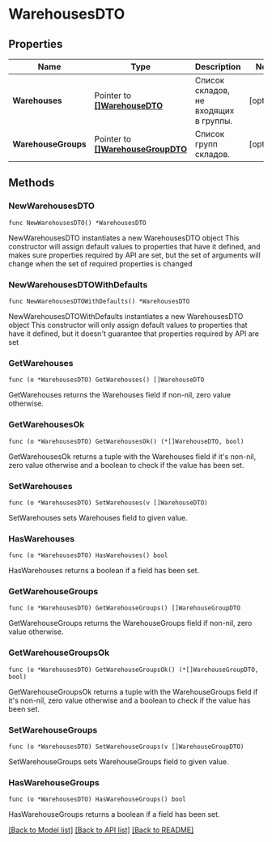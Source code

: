 # WarehousesDTO

## Properties

Name | Type | Description | Notes
------------ | ------------- | ------------- | -------------
**Warehouses** | Pointer to [**[]WarehouseDTO**](WarehouseDTO.md) | Список складов, не входящих в группы. | [optional] 
**WarehouseGroups** | Pointer to [**[]WarehouseGroupDTO**](WarehouseGroupDTO.md) | Список групп складов. | [optional] 

## Methods

### NewWarehousesDTO

`func NewWarehousesDTO() *WarehousesDTO`

NewWarehousesDTO instantiates a new WarehousesDTO object
This constructor will assign default values to properties that have it defined,
and makes sure properties required by API are set, but the set of arguments
will change when the set of required properties is changed

### NewWarehousesDTOWithDefaults

`func NewWarehousesDTOWithDefaults() *WarehousesDTO`

NewWarehousesDTOWithDefaults instantiates a new WarehousesDTO object
This constructor will only assign default values to properties that have it defined,
but it doesn't guarantee that properties required by API are set

### GetWarehouses

`func (o *WarehousesDTO) GetWarehouses() []WarehouseDTO`

GetWarehouses returns the Warehouses field if non-nil, zero value otherwise.

### GetWarehousesOk

`func (o *WarehousesDTO) GetWarehousesOk() (*[]WarehouseDTO, bool)`

GetWarehousesOk returns a tuple with the Warehouses field if it's non-nil, zero value otherwise
and a boolean to check if the value has been set.

### SetWarehouses

`func (o *WarehousesDTO) SetWarehouses(v []WarehouseDTO)`

SetWarehouses sets Warehouses field to given value.

### HasWarehouses

`func (o *WarehousesDTO) HasWarehouses() bool`

HasWarehouses returns a boolean if a field has been set.

### GetWarehouseGroups

`func (o *WarehousesDTO) GetWarehouseGroups() []WarehouseGroupDTO`

GetWarehouseGroups returns the WarehouseGroups field if non-nil, zero value otherwise.

### GetWarehouseGroupsOk

`func (o *WarehousesDTO) GetWarehouseGroupsOk() (*[]WarehouseGroupDTO, bool)`

GetWarehouseGroupsOk returns a tuple with the WarehouseGroups field if it's non-nil, zero value otherwise
and a boolean to check if the value has been set.

### SetWarehouseGroups

`func (o *WarehousesDTO) SetWarehouseGroups(v []WarehouseGroupDTO)`

SetWarehouseGroups sets WarehouseGroups field to given value.

### HasWarehouseGroups

`func (o *WarehousesDTO) HasWarehouseGroups() bool`

HasWarehouseGroups returns a boolean if a field has been set.


[[Back to Model list]](../README.md#documentation-for-models) [[Back to API list]](../README.md#documentation-for-api-endpoints) [[Back to README]](../README.md)


